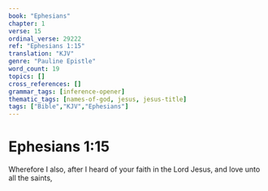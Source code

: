 ```yaml
---
book: "Ephesians"
chapter: 1
verse: 15
ordinal_verse: 29222
ref: "Ephesians 1:15"
translation: "KJV"
genre: "Pauline Epistle"
word_count: 19
topics: []
cross_references: []
grammar_tags: [inference-opener]
thematic_tags: [names-of-god, jesus, jesus-title]
tags: ["Bible","KJV","Ephesians"]
---
```


# Ephesians 1:15

Wherefore I also, after I heard of your faith in the Lord Jesus, and love unto all the saints,

